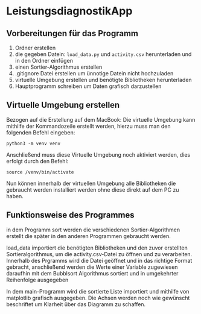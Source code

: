 # LeistungsdiagnostikApp

## Vorbereitungen für das Programm

1. Ordner erstellen
2. die gegeben Datein: ```load_data.py``` und ```activity.csv``` herunterladen und in den Ordner einfügen
3. einen Sortier-Algorithmus erstellen
4. .gitignore Datei erstellen um ünnotige Datein nicht hochzuladen
4. virtuelle Umgebung erstellen und benötigte Bibliotheken herunterladen
5. Hauptprogramm schreiben um Daten grafisch darzustellen

## Virtuelle Umgebung erstellen
Bezogen auf die Erstellung auf dem MacBook:
Die virtuelle Umgebung kann mithilfe der Kommandozeile erstellt werden, hierzu muss man den folgenden Befehl eingeben:

```python3 -m venv venv```

Anschließend muss diese Virtuelle Umgebung noch aktiviert werden, dies erfolgt durch den Befehl:

```source /venv/bin/activate```

Nun können innerhalb der virtuellen Umgebung alle Bibliotheken die gebraucht werden installiert werden ohne diese direkt auf dem PC zu haben.

## Funktionsweise des Programmes
in dem Programm sort werden die verschiedenen Sortier-Algorithmen erstellt die später in den anderen Programmen gebraucht werden.

load_data importiert die benötigten Bibliotheken und den zuvor erstellten Sortieralgorithmus, 
um die activity.csv-Datei zu öffnen und zu verarbeiten.
Innerhalb des Prgramms wird die Datei geöffnet und in das richtige Format gebracht, anschließend werden die Werte einer Variable zugewiesen daraufhin mit dem Bubblsort Algorithmus sortiert und in umgekehrter Reihenfolge ausgegeben

In dem main-Programm wird die sortierte Liste importiert und mithilfe von matplotlib grafisch ausgegeben.
Die Achsen werden noch wie gewünscht beschriftet um Klarheit über das Diagramm zu schaffen.






